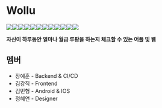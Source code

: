 # Wollu

<img src="https://img.shields.io/badge/flutter-02569B?style=flat-square&logo=flutter&logoColor=white"/><img src="https://img.shields.io/badge/android-3DDC84?style=flat-square&logo=android&logoColor=white"/><img src="https://img.shields.io/badge/ios-000000?style=flat-square&logo=iOS&logoColor=white"/><img src="https://img.shields.io/badge/html-E34F26?style=flat-square&logo=html5&logoColor=white"/><img src="https://img.shields.io/badge/css-1572B6?style=flat-square&logo=css3&logoColor=white"/><img src="https://img.shields.io/badge/react-61DAFB?style=flat-square&logo=react&logoColor=white"/><img src="https://img.shields.io/badge/django-092E20?style=flat-square&logo=django&logoColor=white"/><img src="https://img.shields.io/badge/jenkins-D24939?style=flat-square&logo=jenkins&logoColor=white"/><img src="https://img.shields.io/badge/codemagic-F45E3F?style=flat-square&logo=codemagic&logoColor=white"/><img src="https://img.shields.io/badge/mysql-4479A1?style=flat-square&logo=mysql&logoColor=white"/><img src="https://img.shields.io/badge/aws-232F3E?style=flat-square&logo=amazon-aws&logoColor=white"/><img src="https://img.shields.io/badge/figma-F24E1E?style=flat-square&logo=figma&logoColor=white"/>

**자신이 하루동안 얼마나 월급 루팡을 하는지 체크할 수 있는 어플 및 웹**



## 멤버

- 장예훈 - Backend & CI/CD
- 김강직 - Frontend
- 김민형 - Android & IOS
- 정혜연 - Designer